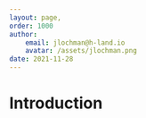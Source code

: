 ```yaml
---
layout: page,
order: 1000
author: 
    email: jlochman@h-land.io
    avatar: /assets/jlochman.png
date: 2021-11-28
---
```


# Introduction